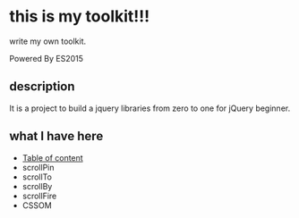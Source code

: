 # this is my toolkit!!!

write my own toolkit.

Powered By ES2015

## description

It is a project to build a jquery libraries from zero to one for jQuery beginner.

## what I have here

- [Table of content](https://github.com/lwxyfer/toolkit/tree/master/tocX)
- scrollPin
- scrollTo
- scrollBy
- scrollFire
- CSSOM

